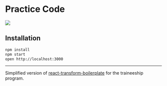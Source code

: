 # Practice Code

[![](https://api.travis-ci.org/Codaisseur/code-practice.svg?branch=master)](https://api.travis-ci.org/Codaisseur/code-practice.svg?branch=master)

## Installation

```bash
npm install
npm start
open http://localhost:3000
```


------------------

Simplified version of [react-transform-boilerplate](https://github.com/gaearon/react-transform-boilerplate) for the
traineeship program.
